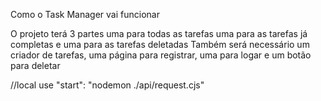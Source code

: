 Como o Task Manager vai funcionar

O projeto terá 3 partes uma para todas as tarefas uma para as tarefas já completas e uma para as tarefas deletadas
Também será necessário um criador de tarefas, uma página para registrar, uma para logar e  um botão para deletar

//local use     "start": "nodemon ./api/request.cjs"
